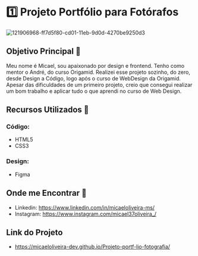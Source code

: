 # 1️⃣ Projeto Portfólio para Fotórafos 
![121906968-ff7d5f80-cd01-11eb-9d0d-4270be9250d3](https://user-images.githubusercontent.com/72334759/124166594-6c6e5480-da79-11eb-9825-52ae337da6db.png)

## Objetivo Principal 🎯
Meu nome é Micael, sou apaixonado por design e frontend. Tenho como mentor o André, do curso Origamid. Realizei esse projeto sozinho, do zero, desde Design a Código, logo após o curso de WebDesign da Origamid. Apesar das dificuldades de um primeiro projeto,  creio que consegui realizar um bom trabalho e aplicar tudo o que aprendi no curso de Web Design.

## Recursos Utilizados 🚀
### Código:
- HTML5
- CSS3
### Design:
- Figma

## Onde me Encontrar 📍
- Linkedin: https://www.linkedin.com/in/micaeloliveira-ms/
- Instagram: https://www.instagram.com/micael37oliveira_/

## Link do Projeto
- https://micaeloliveira-dev.github.io/Projeto-portf-lio-fotografia/




